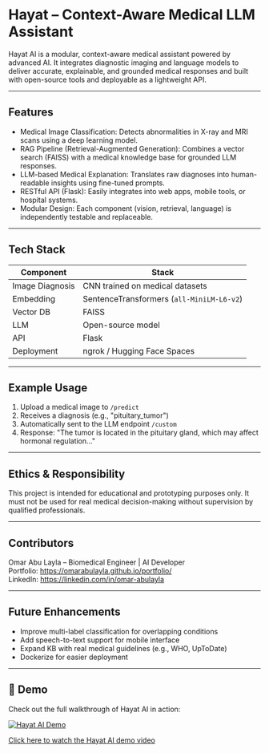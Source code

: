 # Hayat – Context-Aware Medical LLM Assistant

Hayat AI is a modular, context-aware medical assistant powered by advanced AI. It integrates diagnostic imaging and language models to deliver accurate, explainable, and grounded medical responses and built with open-source tools and deployable as a lightweight API.

---

## Features

- Medical Image Classification: Detects abnormalities in X-ray and MRI scans using a deep learning model.
- RAG Pipeline (Retrieval-Augmented Generation): Combines a vector search (FAISS) with a medical knowledge base for grounded LLM responses.
- LLM-based Medical Explanation: Translates raw diagnoses into human-readable insights using fine-tuned prompts.
- RESTful API (Flask): Easily integrates into web apps, mobile tools, or hospital systems.
- Modular Design: Each component (vision, retrieval, language) is independently testable and replaceable.

---

## Tech Stack

Component                | Stack
------------------------|-------------------------------
Image Diagnosis         | CNN trained on medical datasets
Embedding               | SentenceTransformers (`all-MiniLM-L6-v2`)
Vector DB               | FAISS
LLM                     | Open-source model
API                     | Flask
Deployment              | ngrok / Hugging Face Spaces

---

## Example Usage

1. Upload a medical image to `/predict`
2. Receives a diagnosis (e.g., "pituitary_tumor")
3. Automatically sent to the LLM endpoint `/custom`
4. Response: "The tumor is located in the pituitary gland, which may affect hormonal regulation..."

---

## Ethics & Responsibility

This project is intended for educational and prototyping purposes only. It must not be used for real medical decision-making without supervision by qualified professionals.

---

## Contributors

Omar Abu Layla – Biomedical Engineer | AI Developer  
Portfolio: https://omarabulayla.github.io/portfolio/  
LinkedIn: https://linkedin.com/in/omar-abulayla

---

## Future Enhancements

- Improve multi-label classification for overlapping conditions
- Add speech-to-text support for mobile interface
- Expand KB with real medical guidelines (e.g., WHO, UpToDate)
- Dockerize for easier deployment

---
## 🎥 Demo

Check out the full walkthrough of Hayat AI in action:

[![Hayat AI Demo](https://img.youtube.com/vi/0/0.jpg)](https://github.com/OmarAbuLayla/Hayat/blob/main/Hayat_demo.mp4)

 [Click here to watch the Hayat AI demo video](https://github.com/OmarAbuLayla/Hayat/blob/main/Hayat_demo.mp4)

